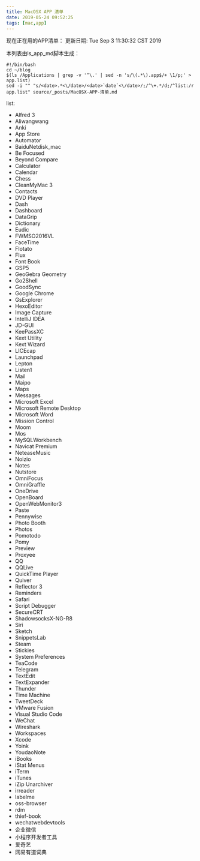 ```yaml
---
title: MacOSX APP 清单
date: 2019-05-24 09:52:25
tags: [mac,app]
---
```


现在正在用的APP清单：
更新日期:
<date>Tue Sep  3 11:30:32 CST 2019</date>
<!-- more -->

本列表由ls_app_md脚本生成：
```shell
#!/bin/bash
cd ~/blog
$(ls /Applications | grep -v '^\.' | sed -n 's/\(.*\).app$/+ \1/p;' > app.list)
sed -i "" "s/<date>.*<\/date>/<date>`date`<\/date>/;/^\+.*/d;/^list:/r app.list" source/_posts/MacOSX-APP-清单.md
```

list:
+ Alfred 3
+ Aliwangwang
+ Anki
+ App Store
+ Automator
+ BaiduNetdisk_mac
+ Be Focused
+ Beyond Compare
+ Calculator
+ Calendar
+ Chess
+ CleanMyMac 3
+ Contacts
+ DVD Player
+ Dash
+ Dashboard
+ DataGrip
+ Dictionary
+ Eudic
+ FWMSO2016VL
+ FaceTime
+ Flotato
+ Flux
+ Font Book
+ GSP5
+ GeoGebra Geometry
+ Go2Shell
+ GoodSync
+ Google Chrome
+ GsExplorer
+ HexoEditor
+ Image Capture
+ IntelliJ IDEA
+ JD-GUI
+ KeePassXC
+ Kext Utility
+ Kext Wizard
+ LICEcap
+ Launchpad
+ Lepton
+ Listen1
+ Mail
+ Maipo
+ Maps
+ Messages
+ Microsoft Excel
+ Microsoft Remote Desktop
+ Microsoft Word
+ Mission Control
+ Moom
+ Mos
+ MySQLWorkbench
+ Navicat Premium
+ NeteaseMusic
+ Noizio
+ Notes
+ Nutstore
+ OmniFocus
+ OmniGraffle
+ OneDrive
+ OpenBoard
+ OpenWebMonitor3
+ Paste
+ Pennywise
+ Photo Booth
+ Photos
+ Pomotodo
+ Pomy
+ Preview
+ Proxyee
+ QQ
+ QQLive
+ QuickTime Player
+ Quiver
+ Reflector 3
+ Reminders
+ Safari
+ Script Debugger
+ SecureCRT
+ ShadowsocksX-NG-R8
+ Siri
+ Sketch
+ SnippetsLab
+ Steam
+ Stickies
+ System Preferences
+ TeaCode
+ Telegram
+ TextEdit
+ TextExpander
+ Thunder
+ Time Machine
+ TweetDeck
+ VMware Fusion
+ Visual Studio Code
+ WeChat
+ Wireshark
+ Workspaces
+ Xcode
+ Yoink
+ YoudaoNote
+ iBooks
+ iStat Menus
+ iTerm
+ iTunes
+ iZip Unarchiver
+ irreader
+ labelme
+ oss-browser
+ rdm
+ thief-book
+ wechatwebdevtools
+ 企业微信
+ 小程序开发者工具
+ 爱奇艺
+ 网易有道词典
